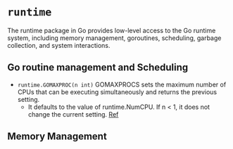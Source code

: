 # `runtime`

The runtime package in Go provides low-level access to the Go runtime system, including memory management, goroutines, scheduling, garbage collection, and system interactions.

## Go routine management and Scheduling

- ``runtime.GOMAXPROC(n int)`` GOMAXPROCS sets the maximum number of CPUs that can be executing simultaneously and returns the previous setting.
  - It defaults to the value of runtime.NumCPU. If n < 1, it does not change the current setting. 
[Ref](./goroutines.go)

## Memory Management

